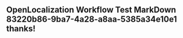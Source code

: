 <properties
ms.topic="hero-topic"
ms.test1="hero-topic"
ms.test2="test"/>

## OpenLocalization Workflow Test MarkDown 83220b86-9ba7-4a28-a8aa-5385a34e10e1 thanks!
